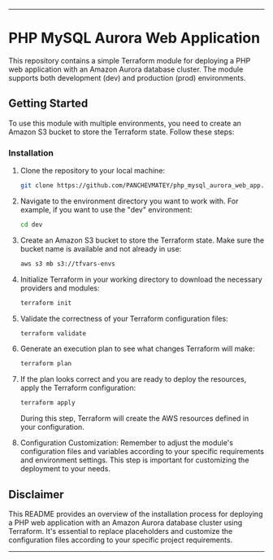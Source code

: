 ---

# PHP MySQL Aurora Web Application

This repository contains a simple Terraform module for deploying a PHP web application with an Amazon Aurora database cluster. The module supports both development (dev) and production (prod) environments.

## Getting Started

To use this module with multiple environments, you need to create an Amazon S3 bucket to store the Terraform state. Follow these steps:

### Installation

1. Clone the repository to your local machine:

   ```bash
   git clone https://github.com/PANCHEVMATEY/php_mysql_aurora_web_app.git
   ```

2. Navigate to the environment directory you want to work with. For example, if you want to use the "dev" environment:

   ```bash
   cd dev
   ```

3. Create an Amazon S3 bucket to store the Terraform state. Make sure the bucket name is available and not already in use:

   ```bash
   aws s3 mb s3://tfvars-envs
   ```

4. Initialize Terraform in your working directory to download the necessary providers and modules:

   ```bash
   terraform init
   ```

5. Validate the correctness of your Terraform configuration files:

   ```bash
   terraform validate
   ```

6. Generate an execution plan to see what changes Terraform will make:

   ```bash
   terraform plan
   ```

7. If the plan looks correct and you are ready to deploy the resources, apply the Terraform configuration:

   ```bash
   terraform apply
   ```

   During this step, Terraform will create the AWS resources defined in your configuration.

8. Configuration Customization: Remember to adjust the module's configuration files and variables according to your specific requirements and environment settings. This step is important for customizing the deployment to your needs.

## Disclaimer

This README provides an overview of the installation process for deploying a PHP web application with an Amazon Aurora database cluster using Terraform. It's essential to replace placeholders and customize the configuration files according to your specific project requirements.

---
